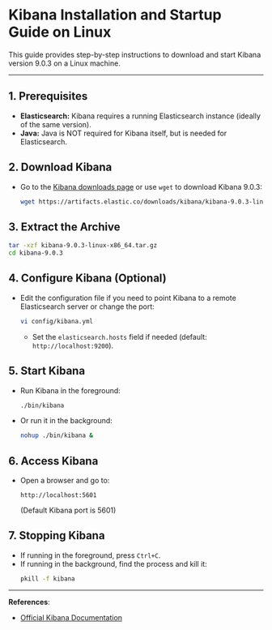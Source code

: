 # Kibana Installation and Startup Guide on Linux

This guide provides step-by-step instructions to download and start Kibana version 9.0.3 on a Linux machine.

---

## 1. Prerequisites

- **Elasticsearch:** Kibana requires a running Elasticsearch instance (ideally of the same version).
- **Java:** Java is NOT required for Kibana itself, but is needed for Elasticsearch.

## 2. Download Kibana

- Go to the [Kibana downloads page](https://www.elastic.co/downloads/kibana) or use `wget` to download Kibana 9.0.3:
  ```bash
  wget https://artifacts.elastic.co/downloads/kibana/kibana-9.0.3-linux-x86_64.tar.gz
  ```

## 3. Extract the Archive

```bash
tar -xzf kibana-9.0.3-linux-x86_64.tar.gz
cd kibana-9.0.3
```

## 4. Configure Kibana (Optional)

- Edit the configuration file if you need to point Kibana to a remote Elasticsearch server or change the port:
  ```bash
  vi config/kibana.yml
  ```
  - Set the `elasticsearch.hosts` field if needed (default: `http://localhost:9200`).

## 5. Start Kibana

- Run Kibana in the foreground:
  ```bash
  ./bin/kibana
  ```

- Or run it in the background:
  ```bash
  nohup ./bin/kibana &
  ```

## 6. Access Kibana

- Open a browser and go to:
  ```
  http://localhost:5601
  ```
  (Default Kibana port is 5601)

## 7. Stopping Kibana

- If running in the foreground, press `Ctrl+C`.
- If running in the background, find the process and kill it:
  ```bash
  pkill -f kibana
  ```

---

**References**:  
- [Official Kibana Documentation](https://www.elastic.co/guide/en/kibana/current/index.html)

